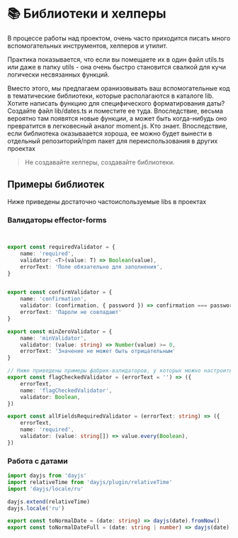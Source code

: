 # 📚 Библиотеки и хелперы

В процессе работы над проектом, очень часто приходится писать много вспомогательных инструментов, хелперов и утилит. 

Практика показывается, что если вы помещаете их в один файл utils.ts или даже в папку utils - она очень быстро становится свалкой для кучи логически несвязанных функций. 

Вместо этого, мы предлагаем оранизовывать ваш вспомогательные код в тематические библиотеки, которые располагаются в каталоге lib. Хотите написать функцию для специфического форматирования даты? Создайте файл lib/dates.ts и поместите ее туда. Впоследствие, весьма вероятно там появятся новые функции, а может быть когда-нибудь оно превратится в легковесный аналог moment.js. Кто знает. Впоследствие, если библиотека оказываается хороша, ее можно будет вынести в отдельный репозиторий/npm пакет для переиспользования в других проектах

> Не создавайте хелперы, создавайте библиотеки. 


## Примеры библиотек

Ниже приведены достаточно частоиспользуемые libs в проектах

### Валидаторы effector-forms


```ts


export const requiredValidator = {
    name: 'required',
    validator: <T>(value: T) => Boolean(value),
    errorText: 'Поле обязательно для заполнения',
}


export const confirmValidator = {
    name: 'confirmation',
    validator: (confirmation, { password }) => confirmation === password,
    errorText: 'Пароли не совпадают'
}

export const minZeroValidator = {
    name: 'minValidator',
    validator: (value: string) => Number(value) >= 0,
    errorText: 'Значение не может быть отрицательным'
}

// Ниже приведены примеры фабрик-валидаторов, у которых можно настроить текст ошибки
export const flagCheckedValidator = (errorText = '') => ({
    errorText,
    name: 'flagCheckedValidator',
    validator: Boolean,
})

export const allFieldsRequiredValidator = (errorText: string) => ({
    errorText,
    name: 'required',
    validator: (value: string[]) => value.every(Boolean),
})

```

### Работа с датами

```ts
import dayjs from 'dayjs'
import relativeTime from 'dayjs/plugin/relativeTime'
import 'dayjs/locale/ru'

dayjs.extend(relativeTime)
dayjs.locale('ru')

export const toNormalDate = (date: string) => dayjs(date).fromNow()
export const toNormalDateFull = (date: string | number) => dayjs(date).format('dd, DD.MM.YY')
```
